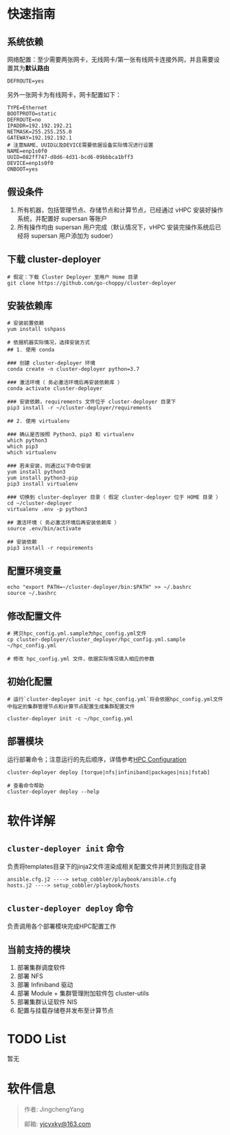 # 快速指南
## 系统依赖
网络配置：至少需要两张网卡，无线网卡/第一张有线网卡连接外网，并且需要设置其为**默认路由**

```
DEFROUTE=yes
```

另外一张网卡为有线网卡，网卡配置如下：

```
TYPE=Ethernet
BOOTPROTO=static
DEFROUTE=no
IPADDR=192.192.192.21
NETMASK=255.255.255.0
GATEWAY=192.192.192.1
# 注意NAME、UUID以及DEVICE需要依据设备实际情况进行设置
NAME=enp1s0f0
UUID=082ff747-d8d6-4d31-bcd6-09bbbca1bff3
DEVICE=enp1s0f0
ONBOOT=yes
```

## 假设条件
1. 所有机器，包括管理节点、存储节点和计算节点，已经通过 vHPC 安装好操作系统，并配置好 supersan 等账户
2. 所有操作均由 supersan 用户完成（默认情况下，vHPC 安装完操作系统后已经将 supersan 用户添加为 sudoer）

## 下载 cluster-deployer

```
# 假定：下载 Cluster Deployer 至用户 Home 目录
git clone https://github.com/go-choppy/cluster-deployer
```

## 安装依赖库

```
# 安装前置依赖
yum install sshpass

# 依据机器实际情况，选择安装方式
## 1. 使用 conda

### 创建 cluster-deployer 环境
conda create -n cluster-deployer python=3.7

### 激活环境（ 务必激活环境后再安装依赖库 ）
conda activate cluster-deployer

### 安装依赖，requirements 文件位于 cluster-deployer 目录下
pip3 install -r ~/cluster-deployer/requirements

## 2. 使用 virtualenv

### 确认是否按照 Python3、pip3 和 virtualenv
which python3
which pip3
which virtualenv

### 若未安装，则通过以下命令安装
yum install python3
yum install python3-pip
pip3 install virtualenv

### 切换到 cluster-deployer 目录（ 假定 cluster-deployer 位于 HOME 目录 ）
cd ~/cluster-deployer
virtualenv .env -p python3

## 激活环境（ 务必激活环境后再安装依赖库 ）
source .env/bin/activate

## 安装依赖
pip3 install -r requirements
```

## 配置环境变量

```
echo "export PATH=~/cluster-deployer/bin:$PATH" >> ~/.bashrc
source ~/.bashrc
```

## 修改配置文件

```
# 拷贝hpc_config.yml.sample为hpc_config.yml文件
cp cluster-deployer/cluster_deployer/hpc_config.yml.sample ~/hpc_config.yml

# 修改 hpc_config.yml 文件，依据实际情况填入相应的参数
```

## 初始化配置

```
# 运行`cluster-deployer init -c hpc_config.yml`将会依据hpc_config.yml文件中指定的集群管理节点和计算节点配置生成集群配置文件

cluster-deployer init -c ~/hpc_config.yml
```

## 部署模块
运行部署命令；注意运行的先后顺序，详情参考[HPC Configuration](./cluster_deployer/hpc_config.yml.sample)

```
cluster-deployer deploy [torque|nfs|infiniband|packages|nis|fstab]

# 查看命令帮助
cluster-deployer deploy --help
```

# 软件详解
## `cluster-deployer init` 命令
负责将templates目录下的jinja2文件渲染成相关配置文件并拷贝到指定目录

    ansible.cfg.j2 ----> setup_cobbler/playbook/ansible.cfg
    hosts.j2 ----> setup_cobbler/playbook/hosts

## `cluster-deployer deploy` 命令
负责调用各个部署模块完成HPC配置工作

## 当前支持的模块
1. 部署集群调度软件
2. 部署 NFS
3. 部署 Infiniband 驱动
4. 部署 Module + 集群管理附加软件包 cluster-utils
5. 部署集群认证软件 NIS
6. 配置与挂载存储卷并发布至计算节点

# TODO List
暂无

# 软件信息
> 作者: JingchengYang
>
> 邮箱: yjcyxky@163.com